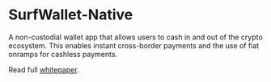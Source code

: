 # SurfWallet-Native

A non-custodial wallet app that allows users to cash in and out of the crypto ecosystem. 
This enables instant cross-border payments and the use of fiat onramps for cashless payments.

Read full [whitepaper](https://drive.google.com/file/d/1AxRpr9INpADb20TW48T3UQXBbZ7hEGxg/view?usp=sharing).
